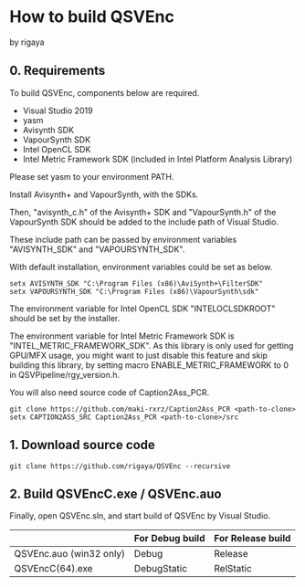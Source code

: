 
# How to build QSVEnc
by rigaya  

## 0. Requirements
To build QSVEnc, components below are required.

- Visual Studio 2019
- yasm
- Avisynth SDK
- VapourSynth SDK
- Intel OpenCL SDK
- Intel Metric Framework SDK (included in Intel Platform Analysis Library)

Please set yasm to your environment PATH.

Install Avisynth+ and VapourSynth, with the SDKs.

Then, "avisynth_c.h" of the Avisynth+ SDK and "VapourSynth.h" of the VapourSynth SDK should be added to the include path of Visual Studio.

These include path can be passed by environment variables "AVISYNTH_SDK" and "VAPOURSYNTH_SDK".

With default installation, environment variables could be set as below.
```Batchfile
setx AVISYNTH_SDK "C:\Program Files (x86)\AviSynth+\FilterSDK"
setx VAPOURSYNTH_SDK "C:\Program Files (x86)\VapourSynth\sdk"
```

The environment variable for Intel OpenCL SDK "INTELOCLSDKROOT" should be set by the installer.

The environment variable for Intel Metric Framework SDK is "INTEL_METRIC_FRAMEWORK_SDK".
As this library is only used for getting GPU/MFX usage, you might want to just disable this feature and skip building this library,
by setting macro ENABLE_METRIC_FRAMEWORK to 0 in QSVPipeline/rgy_version.h.

You will also need source code of Caption2Ass_PCR.

```Batchfile
git clone https://github.com/maki-rxrz/Caption2Ass_PCR <path-to-clone>
setx CAPTION2ASS_SRC Caption2Ass_PCR <path-to-clone>/src
```


## 1. Download source code

```Batchfile
git clone https://github.com/rigaya/QSVEnc --recursive
```

## 2. Build QSVEncC.exe / QSVEnc.auo

Finally, open QSVEnc.sln, and start build of QSVEnc by Visual Studio.

|  |For Debug build|For Release build|
|:--------------|:--------------|:--------|
|QSVEnc.auo (win32 only) | Debug | Release |
|QSVEncC(64).exe | DebugStatic | RelStatic |
